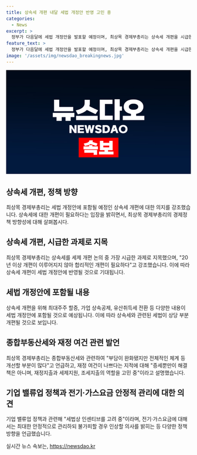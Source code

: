 ```yaml
---
title: 상속세 개편 내달 세법 개정안 반영 고민 중
categories:
  - News
excerpt: >
  정부가 다음달에 세법 개정안을 발표할 예정이며, 최상목 경제부총리는 상속세 개편을 시급한 사안으로 지목하고 최고세율을 낮춰야 한다는 입장을 밝혔습니다. 상속세 개편은 다음 달 예정된 세법 개정안에 반영될 것으로 보이며, 종합부동산세 개선과 관련한 발언도 이어졌습니다. 또한, 기업 밸류업 정책과 전기·가스요금 관리에 대한 의견도 제시되었습니다.
feature_text: >
  정부가 다음달에 세법 개정안을 발표할 예정이며, 최상목 경제부총리는 상속세 개편을 시급한 사안으로 지목하고 최고세율을 낮춰야 한다는 입장을 밝혔습니다. 상속세 개편은 다음 달 예정된 세법 개정안에 반영될 것으로 보이며, 종합부동산세 개선과 관련한 발언도 이어졌습니다. 또한, 기업 밸류업 정책과 전기·가스요금 관리에 대한 의견도 제시되었습니다.
image: '/assets/img/newsdao_breakingnews.jpg'
---
```


<p><img src="/assets/img/newsdao_breakingnews.jpg" alt="pcversion 속보" /></p>

<h2 data-ke-size="size26">상속세 개편, 정책 방향</h2>

<p data-ke-size="size16">최상목 경제부총리는 세법 개정안에 포함될 예정인 상속세 개편에 대한 의지를 강조했습니다. 상속세에 대한 개편이 필요하다는 입장을 밝히면서, 최상목 경제부총리의 경제정책 방향성에 대해 살펴봅시다.</p>

<h2 data-ke-size="size26">상속세 개편, 시급한 과제로 지목</h2>

<p data-ke-size="size16">최상목 경제부총리는 상속세를 세제 개편 논의 중 가장 시급한 과제로 지목했으며, "20년 이상 개편이 이루어지지 않아 합리적인 개편이 필요하다"고 강조했습니다. 이에 따라 상속세 개편이 세법 개정안에 반영될 것으로 기대됩니다.</p>

<h2 data-ke-size="size26">세법 개정안에 포함될 내용</h2>

<p data-ke-size="size16">상속세 개편을 위해 최대주주 할증, 가업 상속공제, 유산취득세 전환 등 다양한 내용이 세법 개정안에 포함될 것으로 예상됩니다. 이에 따라 상속세와 관련된 세법이 상당 부분 개편될 것으로 보입니다.</p>

<h2 data-ke-size="size26">종합부동산세와 재정 여건 관련 발언</h2>

<p data-ke-size="size16">최상목 경제부총리는 종합부동산세와 관련하여 "부담이 완화됐지만 전체적인 체계 등 개선할 부분이 많다"고 언급하고, 재정 여건이 나쁘다는 지적에 대해 "증세뿐만이 해결책은 아니며, 재정지출과 세제지원, 조세지출의 역할을 고민 중"이라고 설명했습니다.</p>

<h2 data-ke-size="size26">기업 밸류업 정책과 전기·가스요금 안정적 관리에 대한 의견</h2>

<p data-ke-size="size16">기업 밸류업 정책과 관련해 "세법상 인센티브를 고려 중"이라며, 전기·가스요금에 대해서는 최대한 안정적으로 관리하되 불가피할 경우 인상할 의사를 밝히는 등 다양한 정책 방향을 언급했습니다.</p>
실시간 뉴스 속보는, <a href="https://newsdao.kr" rel="dofollow">https://newsdao.kr</a>


